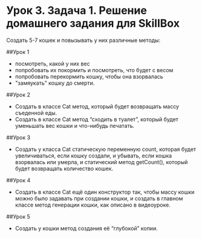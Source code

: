 # Урок 3. Задача 1. Решение домашнего задания для SkillBox

Создать 5-7 кошек и повызывать у них различные методы:

##Урок 1

- посмотреть, какой у них вес
- попробовать их покормить и посмотреть, что будет с весом
- попробовать перекормить кошку, чтобы она взорвалась
- "замяукать" кошку до смерти.


##Урок 2

- Создать в классе Cat метод, который будет возвращать массу съеденной еды.
- Создать в классе Cat метод “сходить в туалет”, который будет уменьшать вес кошки и что-­нибудь печатать.

##Урок 3
- Создать у класса Cat статическую переменную count, которая будет увеличиваться, если кошку создали, и убывать, если кошка взорвалась или умерла, и статический метод getCount(), который будет возвращать количество кошек.

##Урок 4
- Создать в классе Cat ещё один конструктор так, чтобы массу кошки можно было задавать при создании кошки, и создать в главном классе метод генерации кошки, как описано в видеоуроке.

##Урок 5
- Создать у кошки метод создания её “глубокой” копии.